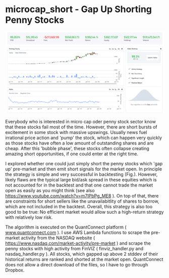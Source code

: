 # microcap_short - Gap Up Shorting Penny Stocks

![Backtest](backtest.png)

Everybody who is interested in micro cap oder penny stock sector know that these stocks fail most of the time. However, there are short bursts of excitement in some stock with massive upswings. Usually news fuel irrational price action and 'pump' the stock, which can happen very quickly as those stocks have often a low amount of outstanding shares and are cheap. After this 'bubble phase', these stocks often collapse creating amazing short opportunities, if one could enter at the right time.

I explored whether one could just simply short the penny stocks which 'gap up' pre-market and then emit short signals for the market open. In principle the strategy is simple and very successful in backtesting (Fig.). However, likely flaws are the typical large bid/ask spread in these equities which is not accounted for in the backtest and that one cannot trade the market open as easily as you might think (see also https://www.youtube.com/watch?v=m7IPbPg_ME8 ). On top of that, there are constraints for short sellers like the unavailabitlity of shares to borrow, which are not included in the backtest. Overall, this strategy is also too good to be true: No efficient market would allow such a high-return strategy with relatively low risk.

The algorithm is executed on the QuantConnect platform ( www.quantconnect.com ). I use AWS Lambda functions to scrape the pre-market activity from the NASDAQ website ( https://www.nasdaq.com/market-activity/pre-market ) and scrape the penny stocks with high activity from FinVIZ ( finviz_handler.py and nasdaq_handler.py ). All stocks, which gapped up above 2 stddev of their historical returns are ranked and shorted at the market open. QuantConnect does not allow a direct download of the files, so I have to go through Dropbox. 

